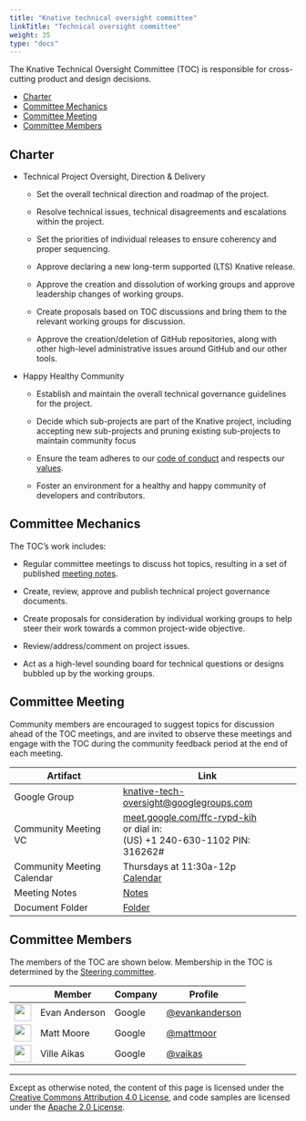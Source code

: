 ```yaml
---
title: "Knative technical oversight committee"
linkTitle: "Technical oversight committee"
weight: 35
type: "docs"
---
```


The Knative Technical Oversight Committee (TOC) is responsible for cross-cutting
product and design decisions.

- [Charter](#charter)
- [Committee Mechanics](#committee-mechanics)
- [Committee Meeting](#committee-meeting)
- [Committee Members](#committee-members)

## Charter

- Technical Project Oversight, Direction & Delivery

  - Set the overall technical direction and roadmap of the project.

  - Resolve technical issues, technical disagreements and escalations within the
    project.

  - Set the priorities of individual releases to ensure coherency and proper
    sequencing.

  - Approve declaring a new long-term supported (LTS) Knative release.

  - Approve the creation and dissolution of working groups and approve
    leadership changes of working groups.

  - Create proposals based on TOC discussions and bring them to the relevant
    working groups for discussion.

  - Approve the creation/deletion of GitHub repositories, along with other
    high-level administrative issues around GitHub and our other tools.

- Happy Healthy Community

  - Establish and maintain the overall technical governance guidelines for the
    project.

  - Decide which sub-projects are part of the Knative project, including
    accepting new sub-projects and pruning existing sub-projects to maintain
    community focus

  - Ensure the team adheres to our
    [code of conduct](./CONTRIBUTING.md#code-of-conduct) and respects our
    [values](./VALUES.md).

  - Foster an environment for a healthy and happy community of developers and
    contributors.

## Committee Mechanics

The TOC’s work includes:

- Regular committee meetings to discuss hot topics, resulting in a set of
  published
  [meeting notes](https://docs.google.com/document/d/1hR5ijJQjz65QkLrgEhWjv3Q86tWVxYj_9xdhQ6Y5D8Q/edit#).

- Create, review, approve and publish technical project governance documents.

- Create proposals for consideration by individual working groups to help steer
  their work towards a common project-wide objective.

- Review/address/comment on project issues.

- Act as a high-level sounding board for technical questions or designs bubbled
  up by the working groups.

## Committee Meeting

Community members are encouraged to suggest topics for discussion ahead of the
TOC meetings, and are invited to observe these meetings and engage with the TOC
during the community feedback period at the end of each meeting.

| Artifact                   | Link                                                                                                                                                     |
| -------------------------- | -------------------------------------------------------------------------------------------------------------------------------------------------------- |
| Google Group               | [knative-tech-oversight@googlegroups.com](https://groups.google.com/forum/#!forum/knative-tech-oversight)                                                |
| Community Meeting VC       | [meet.google.com/ffc-rypd-kih](https://meet.google.com/ffc-rypd-kih) <br>or dial in:<br>(US) +1 240-630-1102 PIN: 316262#                                |
| Community Meeting Calendar | Thursdays at 11:30a-12p <br>[Calendar](https://calendar.google.com/calendar/embed?src=google.com_18un4fuh6rokqf8hmfftm5oqq4%40group.calendar.google.com) |
| Meeting Notes              | [Notes](https://docs.google.com/document/d/1hR5ijJQjz65QkLrgEhWjv3Q86tWVxYj_9xdhQ6Y5D8Q/edit#heading=h.g47ptr8u5cov)                                     |
| Document Folder            | [Folder](https://drive.google.com/drive/folders/1_OHttsYLCVtX202aXNmJJrAHJ7BaXcu6)                                                                       |

## Committee Members

The members of the TOC are shown below. Membership in the TOC is determined by
the [Steering committee](./STEERING-COMMITTEE.md).

| &nbsp;                                                        | Member        | Company | Profile                                            |
| ------------------------------------------------------------- | ------------- | ------- | -------------------------------------------------- |
| <img width="30px" src="https://github.com/evankanderson.png"> | Evan Anderson | Google  | [@evankanderson](https://github.com/evankanderson) |
| <img width="30px" src="https://github.com/mattmoor.png">      | Matt Moore    | Google  | [@mattmoor](https://github.com/mattmoor)           |
| <img width="30px" src="https://github.com/vaikas.png">        | Ville Aikas   | Google  | [@vaikas](https://github.com/vaikas) |

---

Except as otherwise noted, the content of this page is licensed under the
[Creative Commons Attribution 4.0 License](https://creativecommons.org/licenses/by/4.0/),
and code samples are licensed under the
[Apache 2.0 License](https://www.apache.org/licenses/LICENSE-2.0).
